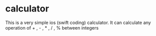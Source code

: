 # calculator
This is a very simple ios (swift coding) calculator. It can calculate any operation of + , - , * , / , % between integers
